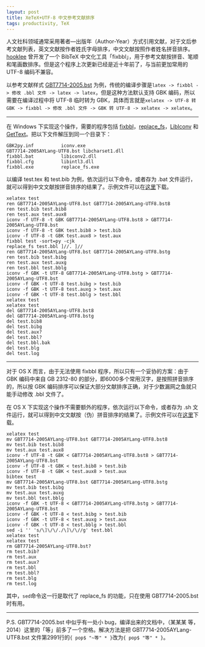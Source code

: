 ```yaml
---
layout: post
title: XeTeX+UTF-8 中文参考文献排序
tags: productivity, TeX
---
```


人文社科领域通常采用著者—出版年（Author-Year）方式引用文献，对于文后参考文献列表，英文文献按作者姓氏字母排序，中文文献按照作者姓名拼音排序。[hooklee](http://www.hooklee.com/) 曾开发了一个 BibTeX 中文化工具「fixbbl」，用于参考文献按拼音、笔顺和笔画数排序。但是这个程序上次更新已经是近十年前了，与当前更加常用的 UTF-8 编码不兼容。

以参考文献样式 [GBT7714-2005.bst](http://bbs.ctex.org/forum.php?mod=viewthread&tid=33591) 为例，传统的编译步骤是`latex -> fixbbl -> 修改 .bbl 文件 -> latex -> latex`，但是这种方法默认支持 GBK 编码，所以需要在编译过程中将 UTF-8 临时转为 GBK，具体而言就是`xelatex -> UTF-8 转 GBK -> fixbbl -> 修改 .bbl 文件 -> GBK 转 UTF-8 -> xelatex -> xelatex`。

---

在 Windows 下实现这个操作，需要的程序包括 [fixbbl](http://www.hooklee.com/default.asp?t=TeX%2FLaTeX)，[replace_fs](http://www.hooklee.com/default.asp?t=TeX%2FLaTeX)，[LibIconv](http://gnuwin32.sourceforge.net/packages/libiconv.htm) 和 [GetText](http://gnuwin32.sourceforge.net/packages/gettext.htm)。把以下文件解压到同一个目录下：

	GBK2py.inf			iconv.exe
	GBT7714-2005AYLang-UTF8.bst	libcharset1.dll
	fixbbl.bat			libiconv2.dll
	fixbbl.cfg			libintl3.dll
	fixbbl.exe			replace_fs.exe

以编译 test.tex 和 test.bib 为例，依次运行以下命令，或者存为 .bat 文件运行，就可以得到中文文献按拼音排序的结果了。示例文件可以在[这里](http://pan.baidu.com/s/1qWmA1ly)下载。


	xelatex test
	ren GBT7714-2005AYLang-UTF8.bst GBT7714-2005AYLang-UTF8.bst8
	ren test.bib test.bib8
	ren test.aux test.aux8
	iconv -f UTF-8 -t GBK GBT7714-2005AYLang-UTF8.bst8 > GBT7714-2005AYLang-UTF8.bst
	iconv -f UTF-8 -t GBK test.bib8 > test.bib
	iconv -f UTF-8 -t GBK test.aux8 > test.aux
	fixbbl test -sort=py -cjk
	replace_fs test.bbl ]//. ]//
	ren GBT7714-2005AYLang-UTF8.bst GBT7714-2005AYLang-UTF8.bstg
	ren test.bib test.bibg
	ren test.aux test.auxg
	ren test.bbl test.bblg
	iconv -f GBK -t UTF-8 GBT7714-2005AYLang-UTF8.bstg > GBT7714-2005AYLang-UTF8.bst
	iconv -f GBK -t UTF-8 test.bibg > test.bib
	iconv -f GBK -t UTF-8 test.auxg > test.aux
	iconv -f GBK -t UTF-8 test.bblg > test.bbl
	xelatex test
	xelatex test
	del GBT7714-2005AYLang-UTF8.bst8
	del GBT7714-2005AYLang-UTF8.bstg
	del test.bib8
	del test.bibg
	del test.aux?
	del test.bbl?
	del test.bbl.bak
	del test.blg
	del test.log

---
对于 OS X 而言，由于无法使用 fixbbl 程序，所以只有一个妥协的方案：由于 GBK 编码中来自 GB 2312-80 的部分，即6000多个常用汉字，是按照拼音排序的，所以按 GBK 编码排序可以保证大部分文献排序正确，对于少数漏网之鱼就只能手动修改 .bbl 文件了。

在 OS X 下实现这个操作不需要额外的程序，依次运行以下命令，或者存为 .sh 文件运行，就可以得到中文文献按（伪）拼音排序的结果了。示例文件可以在[这里](http://pan.baidu.com/s/1mg4t6U8)下载。

	xelatex test
	mv GBT7714-2005AYLang-UTF8.bst GBT7714-2005AYLang-UTF8.bst8
	mv test.bib test.bib8
	mv test.aux test.aux8
	iconv -f UTF-8 -t GBK < GBT7714-2005AYLang-UTF8.bst8 > GBT7714-2005AYLang-UTF8.bst
	iconv -f UTF-8 -t GBK < test.bib8 > test.bib
	iconv -f UTF-8 -t GBK < test.aux8 > test.aux
	bibtex test
	mv GBT7714-2005AYLang-UTF8.bst GBT7714-2005AYLang-UTF8.bstg
	mv test.bib test.bibg
	mv test.aux test.auxg
	mv test.bbl test.bblg
	iconv -f GBK -t UTF-8 < GBT7714-2005AYLang-UTF8.bstg > GBT7714-2005AYLang-UTF8.bst
	iconv -f GBK -t UTF-8 < test.bibg > test.bib
	iconv -f GBK -t UTF-8 < test.auxg > test.aux
	iconv -f GBK -t UTF-8 < test.bblg > test.bbl
	sed -i '' 's/\]\/\/./\]\/\//g' test.bbl
	xelatex test
	xelatex test
	rm GBT7714-2005AYLang-UTF8.bst?
	rm test.bib?
	rm test.aux
	rm test.aux?
	rm test.bbl
	rm test.bbl?
	rm test.blg
	rm test.log

其中，`sed`命令这一行是取代了 replace_fs 的功能，只在使用 GBT7714-2005.bst 时有用。

---
P.S. GBT7714-2005.bst 中似乎有一处小 bug，编译出来的文档中，（某某某 等，2014）这里的「等」前多了一个空格。解决方法是把 GBT7714-2005AYLang-UTF8.bst 文件第2991行的`{ pop$ "~等" * }`改为`{ pop$ "等" * }`。
